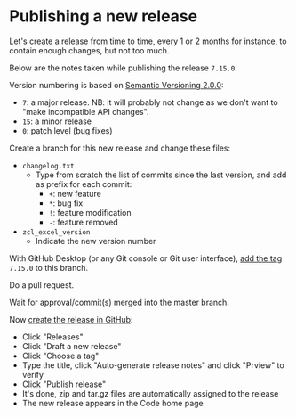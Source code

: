 # Publishing a new release

Let's create a release from time to time, every 1 or 2 months for instance, to contain enough changes, but not too much.

Below are the notes taken while publishing the release `7.15.0`.

Version numbering is based on [Semantic Versioning 2.0.0](https://semver.org/):
- `7`: a major release. NB: it will probably not change as we don't want to "make incompatible API changes".
- `15`: a minor release
- `0`: patch level (bug fixes)

Create a branch for this new release and change these files:
- `changelog.txt`
  - Type from scratch the list of commits since the last version, and add as prefix for each commit:
    - `+`: new feature
    - `*`: bug fix
    - `!`: feature modification
    - `-`: feature removed
- `zcl_excel_version`
  - Indicate the new version number

With GitHub Desktop (or any Git console or Git user interface), [add the tag](https://docs.github.com/en/desktop/contributing-and-collaborating-using-github-desktop/managing-commits/managing-tags) `7.15.0` to this branch.

Do a pull request.

Wait for approval/commit(s) merged into the master branch.

Now [create the release in GitHub](https://docs.github.com/en/repositories/releasing-projects-on-github/managing-releases-in-a-repository#creating-a-release):
- Click "Releases"
- Click "Draft a new release"
- Click "Choose a tag"
- Type the title, click "Auto-generate release notes" and click "Prview" to verify
- Click "Publish release"
- It's done, zip and tar.gz files are automatically assigned to the release
- The new release appears in the Code home page
